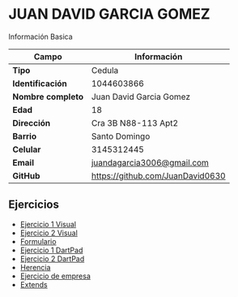 # JUAN DAVID GARCIA GOMEZ
Información Basica

| Campo | Información |
| --- | --- |
| **Tipo** | Cedula |
| **Identificación** | 1044603866 |
| **Nombre completo** | Juan David Garcia Gomez |
| **Edad** | 18 |
| **Dirección** | Cra 3B N88-113 Apt2 |
| **Barrio** | Santo Domingo |
| **Celular** | 3145312445 |
| **Email** | juandagarcia3006@gmail.com |
| **GitHub** | https://github.com/JuanDavid0630 |

## Ejercicios
- [Ejercicio 1 Visual](ejercicio.md)
- [Ejercicio 2 Visual](ejercicio_2.md)
- [Formulario](formulario.md)
- [Ejercicio 1 DartPad](Ejercicio_Dart.md)
- [Ejercicio 2 DartPad](ejercicio_4.md)
- [Herencia](ejercicio_Herencia.md)
- [Ejercicio de empresa](ejerciciodeempresa.md)
- [Extends](ejercicio_4dart.md)

